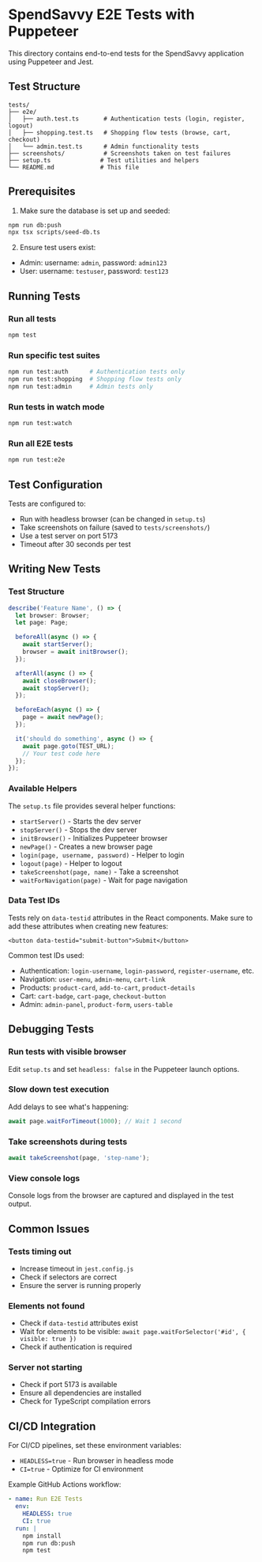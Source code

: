 # SpendSavvy E2E Tests with Puppeteer

This directory contains end-to-end tests for the SpendSavvy application using Puppeteer and Jest.

## Test Structure

```
tests/
├── e2e/
│   ├── auth.test.ts       # Authentication tests (login, register, logout)
│   ├── shopping.test.ts   # Shopping flow tests (browse, cart, checkout)
│   └── admin.test.ts      # Admin functionality tests
├── screenshots/           # Screenshots taken on test failures
├── setup.ts              # Test utilities and helpers
└── README.md             # This file
```

## Prerequisites

1. Make sure the database is set up and seeded:
```bash
npm run db:push
npx tsx scripts/seed-db.ts
```

2. Ensure test users exist:
- Admin: username: `admin`, password: `admin123`
- User: username: `testuser`, password: `test123`

## Running Tests

### Run all tests
```bash
npm test
```

### Run specific test suites
```bash
npm run test:auth      # Authentication tests only
npm run test:shopping  # Shopping flow tests only
npm run test:admin     # Admin tests only
```

### Run tests in watch mode
```bash
npm run test:watch
```

### Run all E2E tests
```bash
npm run test:e2e
```

## Test Configuration

Tests are configured to:
- Run with headless browser (can be changed in `setup.ts`)
- Take screenshots on failure (saved to `tests/screenshots/`)
- Use a test server on port 5173
- Timeout after 30 seconds per test

## Writing New Tests

### Test Structure
```typescript
describe('Feature Name', () => {
  let browser: Browser;
  let page: Page;

  beforeAll(async () => {
    await startServer();
    browser = await initBrowser();
  });

  afterAll(async () => {
    await closeBrowser();
    await stopServer();
  });

  beforeEach(async () => {
    page = await newPage();
  });

  it('should do something', async () => {
    await page.goto(TEST_URL);
    // Your test code here
  });
});
```

### Available Helpers

The `setup.ts` file provides several helper functions:

- `startServer()` - Starts the dev server
- `stopServer()` - Stops the dev server
- `initBrowser()` - Initializes Puppeteer browser
- `newPage()` - Creates a new browser page
- `login(page, username, password)` - Helper to login
- `logout(page)` - Helper to logout
- `takeScreenshot(page, name)` - Take a screenshot
- `waitForNavigation(page)` - Wait for page navigation

### Data Test IDs

Tests rely on `data-testid` attributes in the React components. Make sure to add these attributes when creating new features:

```tsx
<button data-testid="submit-button">Submit</button>
```

Common test IDs used:
- Authentication: `login-username`, `login-password`, `register-username`, etc.
- Navigation: `user-menu`, `admin-menu`, `cart-link`
- Products: `product-card`, `add-to-cart`, `product-details`
- Cart: `cart-badge`, `cart-page`, `checkout-button`
- Admin: `admin-panel`, `product-form`, `users-table`

## Debugging Tests

### Run tests with visible browser
Edit `setup.ts` and set `headless: false` in the Puppeteer launch options.

### Slow down test execution
Add delays to see what's happening:
```typescript
await page.waitForTimeout(1000); // Wait 1 second
```

### Take screenshots during tests
```typescript
await takeScreenshot(page, 'step-name');
```

### View console logs
Console logs from the browser are captured and displayed in the test output.

## Common Issues

### Tests timing out
- Increase timeout in `jest.config.js`
- Check if selectors are correct
- Ensure the server is running properly

### Elements not found
- Check if `data-testid` attributes exist
- Wait for elements to be visible: `await page.waitForSelector('#id', { visible: true })`
- Check if authentication is required

### Server not starting
- Check if port 5173 is available
- Ensure all dependencies are installed
- Check for TypeScript compilation errors

## CI/CD Integration

For CI/CD pipelines, set these environment variables:
- `HEADLESS=true` - Run browser in headless mode
- `CI=true` - Optimize for CI environment

Example GitHub Actions workflow:
```yaml
- name: Run E2E Tests
  env:
    HEADLESS: true
    CI: true
  run: |
    npm install
    npm run db:push
    npm test
```
